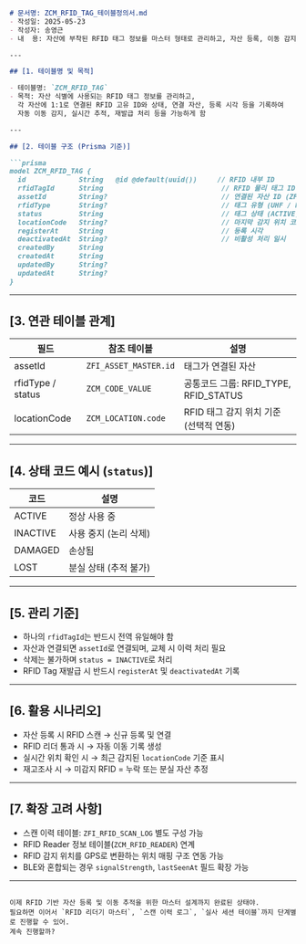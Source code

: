 ````md
# 문서명: ZCM_RFID_TAG_테이블정의서.md
- 작성일: 2025-05-23
- 작성자: 송영근
- 내  용: 자산에 부착된 RFID 태그 정보를 마스터 형태로 관리하고, 자산 등록, 이동 감지, 위치 이력 자동 생성에 연계되는 RFID 태그 테이블 정의서

---

## [1. 테이블명 및 목적]

- 테이블명: `ZCM_RFID_TAG`
- 목적: 자산 식별에 사용되는 RFID 태그 정보를 관리하고,  
  각 자산에 1:1로 연결된 RFID 고유 ID와 상태, 연결 자산, 등록 시각 등을 기록하여  
  자동 이동 감지, 실시간 추적, 재발급 처리 등을 가능하게 함

---

## [2. 테이블 구조 (Prisma 기준)]

```prisma
model ZCM_RFID_TAG {
  id             String   @id @default(uuid())     // RFID 내부 ID
  rfidTagId      String                             // RFID 물리 태그 ID (고유값)
  assetId        String?                            // 연결된 자산 ID (ZFI_ASSET_MASTER.id)
  rfidType       String?                            // 태그 유형 (UHF / NFC / BLE 등)
  status         String                             // 태그 상태 (ACTIVE, INACTIVE, DAMAGED, LOST 등)
  locationCode   String?                            // 마지막 감지 위치 코드
  registerAt     String                             // 등록 시각
  deactivatedAt  String?                            // 비활성 처리 일시
  createdBy      String
  createdAt      String
  updatedBy      String?
  updatedAt      String?
}
````

---

## \[3. 연관 테이블 관계]

| 필드                | 참조 테이블                | 설명                                |
| ----------------- | --------------------- | --------------------------------- |
| assetId           | `ZFI_ASSET_MASTER.id` | 태그가 연결된 자산                        |
| rfidType / status | `ZCM_CODE_VALUE`      | 공통코드 그룹: RFID\_TYPE, RFID\_STATUS |
| locationCode      | `ZCM_LOCATION.code`   | RFID 태그 감지 위치 기준 (선택적 연동)         |

---

## \[4. 상태 코드 예시 (`status`)]

| 코드       | 설명            |
| -------- | ------------- |
| ACTIVE   | 정상 사용 중       |
| INACTIVE | 사용 중지 (논리 삭제) |
| DAMAGED  | 손상됨           |
| LOST     | 분실 상태 (추적 불가) |

---

## \[5. 관리 기준]

* 하나의 `rfidTagId`는 반드시 전역 유일해야 함
* 자산과 연결되면 `assetId`로 연결되며, 교체 시 이력 처리 필요
* 삭제는 불가하며 `status = INACTIVE`로 처리
* RFID Tag 재발급 시 반드시 `registerAt` 및 `deactivatedAt` 기록

---

## \[6. 활용 시나리오]

* 자산 등록 시 RFID 스캔 → 신규 등록 및 연결
* RFID 리더 통과 시 → 자동 이동 기록 생성
* 실시간 위치 확인 시 → 최근 감지된 `locationCode` 기준 표시
* 재고조사 시 → 미감지 RFID = 누락 또는 분실 자산 추정

---

## \[7. 확장 고려 사항]

* 스캔 이력 테이블: `ZFI_RFID_SCAN_LOG` 별도 구성 가능
* RFID Reader 정보 테이블(`ZCM_RFID_READER`) 연계
* RFID 감지 위치를 GPS로 변환하는 위치 매핑 구조 연동 가능
* BLE와 혼합되는 경우 `signalStrength`, `lastSeenAt` 필드 확장 가능

---

```

이제 RFID 기반 자산 등록 및 이동 추적을 위한 마스터 설계까지 완료된 상태야.  
필요하면 이어서 `RFID 리더기 마스터`, `스캔 이력 로그`, `실사 세션 테이블`까지 단계별로 진행할 수 있어.  
계속 진행할까?
```
